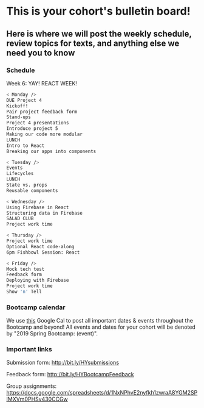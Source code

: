 # This is your cohort's bulletin board! 
## Here is where we will post the weekly schedule, review topics for texts, and anything else we need you to know

### Schedule

Week 6: YAY! REACT WEEK!

```bash
< Monday />
DUE Project 4 
Kickoff!
Pair project feedback form
Stand-ups
Project 4 presentations
Introduce project 5
Making our code more modular
LUNCH
Intro to React
Breaking our apps into components

< Tuesday />
Events
Lifecycles
LUNCH
State vs. props
Reusable components

< Wednesday />
Using Firebase in React
Structuring data in Firebase
SALAD CLUB
Project work time

< Thursday />
Project work time
Optional React code-along
6pm Fishbowl Session: React

< Friday />
Mock tech test
Feedback form
Deploying with Firebase
Project work time
Show 'n' Tell
```

<!-- ### General feedback from the mock tech test -->

### Bootcamp calendar
We use [this](https://calendar.google.com/calendar/embed?src=hackeryou.com_ckj6930nr6kraakaisos09cccs%40group.calendar.google.com&ctz=America%2FToronto) Google Cal to post all important dates & events throughout the Bootcamp and beyond! All events and dates for your cohort will be denoted by "2019 Spring Bootcamp: (event)".

### Important links
Submission form: http://bit.ly/HYsubmissions

Feedback form: http://bit.ly/HYBootcampFeedback

Group assignments: https://docs.google.com/spreadsheets/d/1NxNPhvE2nyfkh1zwraA8YGM2SPIMXVm0PHSv430CCGw

